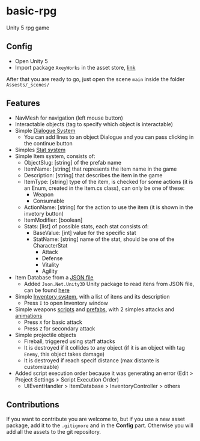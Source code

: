 # basic-rpg
Unity 5 rpg game

## Config
* Open Unity 5
* Import package `AxeyWorks` in the asset store, [link](https://www.assetstore.unity3d.com/en/#!/content/58821)
  
After that you are ready to go, just open the scene `main` inside the folder `Assests/_scenes/`

## Features

* NavMesh for navigation (left mouse button)
* Interactable objects (tag to specify which object is interactable)
* Simple [Dialogue System](Assets/_scripts/DialogueSystem.cs)
  * You can add lines to an object Dialogue and you can pass clicking in the continue button
* Simples [Stat system](Assets/_scripts/Stat)
* Simple Item system, consists of:
  * ObjectSlug: [string] of the prefab name
  * ItemName: [string] that represents the item name in the game
  * Description: [string] that describes the item in the game
  * ItemType: [string] type of the item, is checked for some actions (it is an Enum, created in the Item.cs class), can only be one of these:
    * Weapon
    * Consumable
  * ActionName: [string] for the action to use the item (it is shown in the invetory button)
  * ItemModifier: [boolean] 
  * Stats: [list] of possible stats, each stat consists of:
    * BaseValue: [int] value for the specific stat
    * StatName: [string] name of the stat, should be one of the CharacterStat
      * Attack
      * Defense
      * Vitality
      * Agility
* Item Database from a [JSON file](Assets/_resources/Resources/json/Items.json)
  * Added `Json.Net.Unity3D` Unity package to read itens from JSON file, can be found [here](https://github.com/GameGrind/Json.Net.Unity3D/releases)
* Simple [Inventory system](Assets/_scripts/Inventory), with a list of itens and its description
  * Press `I` to open Inventory window
* Simple weapons [scripts](Assets/_scripts/Weapons) and [prefabs](Assets/_resources/Resources/weapon), with 2 simples attacks and [animations](Assets/_animations)
  * Press `X` for basic attack
  * Press `Z` for secondary attack
* Simple projectile objects 
  * Fireball, triggered using staff attacks
  * It is destroyed if it collides to any object (if it is an object with tag `Enemy`, this object takes damage)
  * It is destroyed if reach specif distance (max distante is customizable)
* Added script execution order because it was generating an error (Edit > Project Settings > Script Execution Order)
  * UIEventHandler > ItemDatabase > InventoryController > others
## Contributions
If you want to contribute you are welcome to, but if you use a new asset package, add it to the `.gitignore` and in the **Config** part. Otherwise you will add all the assets to the git repository.

